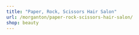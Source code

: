 ```yaml
---
title: "Paper, Rock, Scissors Hair Salon"
url: /morganton/paper-rock-scissors-hair-salon/
shop: beauty
---
```

